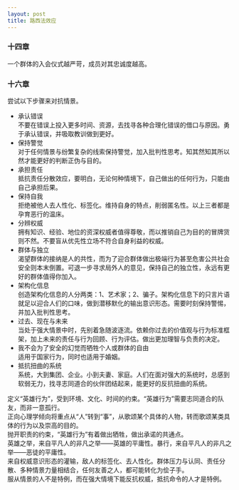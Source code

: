 ```yaml
---
layout: post
title: 路西法效应
---
```

### 十四章
  一个群体的入会仪式越严苛，成员对其忠诚度越高。
### 十六章
  尝试以下步骤来对抗情景。  
  - 承认错误  
  不要在错误上投入更多时间、资源，去找寻各种合理化错误的借口与原因。勇于承认错误，并吸取教训做到更好。  
  - 保持警觉   
  对于任何情景与纷繁复杂的线索保持警觉，加入批判性思考。知其然知其所以然才能更好的判断正伪与目的。  
  - 承担责任  
  抵抗责任分散效应，要明白，无论何种情境下，自己做出的任何行为，只能由自己承担后果。  
  - 保持自我  
  拒绝被他人去人性化、标签化。维持自身的特点，削弱匿名性。以上三者都是孕育恶行的温床。  
  - 分辨权威  
  拥有知识、经验、地位的资深权威者值得尊敬，而以推销自己为目的的冒牌货则不然。不要盲从优先性立场不符合自身利益的权威。  
  - 群体与独立  
  渴望群体的接纳是人的共性，而为了迎合群体做出极端行为甚至危害公共社会安全则本末倒置。可退一步寻求局外人的意见，保持自己的独立性，永远有更好的群体值得你加入。  
  - 架构化信息  
  创造架构化信息的人分两类：1、艺术家；2、骗子。架构化信息下的只言片语就足以迎合人们的口味，做到潜移默化的输出意识形态。需要时刻保持警惕，并加入批判性思考。  
  - 过去、现在与未来  
  当处于强大情景中时，先别着急随波逐流。依赖你过去的价值观与行为标准框架，加上未来的责任与行为回顾、行为评估。做出更加理智与负责的决定。  
  - 我不会为了安全的幻觉而牺牲个人或群体的自由  
  适用于国家行为，同时也适用于婚姻。  
  - 抵抗扭曲的系统  
  系统，大到集团、企业。小到夫妻、家庭。人们在面对强大的系统时，总感到软弱无力，找寻志同道合的伙伴团结起来，能更好的反抗扭曲的系统。

  定义“英雄行为”，受到环境、文化、时间的约束。“英雄行为”需要志同道合的队友，而非一意孤行。  
  正向心理学倾向将重点从“人”转到“事”，从歌颂某个具体的人物，转而歌颂某类具体的行为以及崇高的目的。  
  抛开职责的约束，“英雄行为”有着做出牺牲，做出承诺的共通点。  
  英雄之举，来自平凡人的非凡之举——英雄的平庸性。暴行，来自平凡人的非凡之举——恶徒的平庸性。  
  来自权威意识形态的灌输，敌人的标签化、去人性化。群体压力与认同、责任分散、多种情景力量相结合，任何友善之人，都可能转化为侩子手。  
  服从情景的人不是特例，而在强大情境下能反抗权威，抵抗命令的人才是特例。   
